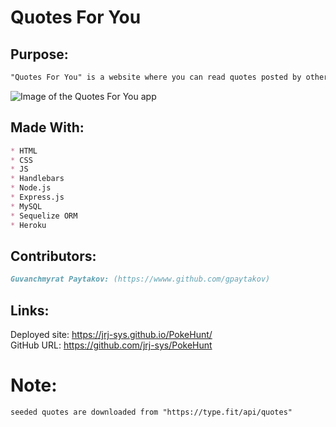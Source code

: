 # Quotes For You

## Purpose: 
```md
"Quotes For You" is a website where you can read quotes posted by other people. You can post quotes, like quotes posted by others and leave comments when you login to the website. 
```

![Image of the Quotes For You app](https://github.com/jrj-sys/PokeHunt/blob/develop/assets/images/Screen%20Shot%202022-03-24%20at%204.15.47%20PM.png)

## Made With:
```md
* HTML
* CSS
* JS
* Handlebars
* Node.js
* Express.js
* MySQL
* Sequelize ORM
* Heroku

```

## Contributors: 
```md
Guvanchmyrat Paytakov: (https://wwww.github.com/gpaytakov)    
```

## Links:
Deployed site: https://jrj-sys.github.io/PokeHunt/      
GitHub URL: https://github.com/jrj-sys/PokeHunt

# Note:
```md
seeded quotes are downloaded from "https://type.fit/api/quotes" 
```
